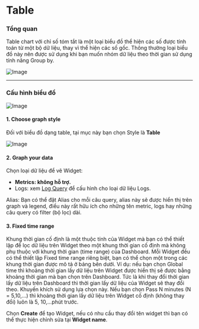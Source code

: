 # Table

### Tổng quan

Table chart với chỉ số tóm tắt là một loại biểu đồ thể hiện các số được tính toán từ một bộ dữ liệu, thay vì thể hiện các số gốc. Thông thường loại biểu đồ này nên được sử dụng khi bạn muốn nhóm dữ liệu theo thời gian sử dụng tính năng Group by.

![Image](https://github.com/vngcloud/docs/blob/main/Vietnamese/.gitbook/assets/image%20(70).png?raw=true)

***

### Cấu hình biểu đồ

![Image](https://github.com/vngcloud/docs/blob/main/Vietnamese/.gitbook/assets/image%20(71).png?raw=true)

#### 1. Choose graph style 

Đối với biểu đồ dạng table, tại mục này bạn chọn Style là **Table**

![Image](https://github.com/vngcloud/docs/blob/main/Vietnamese/.gitbook/assets/image%20(72).png?raw=true)

#### 2. Graph your data

Chọn loại dữ liệu để vẽ Widget:

* **Metrics: không hỗ trợ.**
* Logs: xem [Log Query](https://docs.vngcloud.vn/vng-cloud-document/vn/vmonitor-platform/cach-tinh-nang-cua-vmonitor-platform/dashboard/query/log-query) để cấu hình cho loại dữ liệu Logs.

Alias: Bạn có thể đặt Alias cho mỗi câu query, alias này sẽ được hiển thị trên graph và legend, điều này rất hữu ích cho những tên metric, logs hay những câu query có filter (bộ lọc) dài. 

#### 3. Fixed time range 

Khung thời gian cố định là một thuộc tính của Widget mà bạn có thể thiết lập để lọc dữ liệu trên Widget theo một khung thời gian cố định mà không phụ thuộc với khung thời gian (time range) của Dashboard. Mỗi Widget đều có thể thiết lập Fixed time range riêng biệt, bạn có thể chọn một trong các khung thời gian được mô tả ở bảng bên dưới. Ví dụ: nếu bạn chọn Global time thì khoảng thời gian lấy dữ liệu trên Widget được hiển thị sẽ được bằng khoảng thời gian mà bạn chọn trên Dashboard. Tức là khi thay đổi thời gian lấy dữ liệu trên Dashboard thì thời gian lấy dữ liệu của Widget sẽ thay đổi theo. Khuyến khích sử dụng lựa chọn này. Nếu bạn chọn Pass N minutes (N = 5,10,...) thì khoảng thời gian lấy dữ liệu trên Widget cố định (không thay đổi) luôn là 5, 10,...phút trước. 

Chọn **Create** để tạo Widget, nếu có nhu cầu thay đổi tên widget thì bạn có thể thực hiện chỉnh sửa tại **Widget name**.
